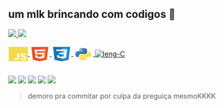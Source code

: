 ## um mlk brincando com codigos 🤠
<!-- github stats --> 
 <div>
  <a href="https://github.com/euyag">
  <img height="180em" src="https://github-readme-stats.vercel.app/api?username=euyag&show_icons=true&theme=tokyonight&include_all_commits=true&count_private=true"/>
  <img height="180em" src="https://github-readme-stats.vercel.app/api/top-langs/?username=euyag&layout=compact&langs_count=7&theme=tokyonight"/>
</div>
<!--iconees das linguagens -->
<div style="display: inline_block"><br>
  <img align="center" alt="leng-Js" height="30" width="40" src="https://raw.githubusercontent.com/devicons/devicon/master/icons/javascript/javascript-plain.svg">
  <img align="center" alt="leng-HTML" height="30" width="40" src="https://raw.githubusercontent.com/devicons/devicon/master/icons/html5/html5-original.svg">
  <img align="center" alt="leng-CSS" height="30" width="40" src="https://raw.githubusercontent.com/devicons/devicon/master/icons/css3/css3-original.svg">
  <img align="center" alt="leng-Python" height="30" width="40" src="https://raw.githubusercontent.com/devicons/devicon/master/icons/python/python-original.svg">
  <img align="center" alt="leng-C" height="30" width="40" src="https://cdn.jsdelivr.net/gh/devicons/devicon/icons/c/c-original.svg">
</div>

  ##
<!--redes sociais -->
<div>
  <a href="https://instagram.com/sejo_apenas" target="_blank"><img src="https://img.shields.io/badge/-Instagram-%23E4405F?style=for-the-badge&logo=instagram&logoColor=white" target="_blank"></a>
  <a href="https://https://twitter.com/youngtr72561280" target="_blank"><img src="https://img.shields.io/badge/Twitter-1DA1F2?style=for-the-badge&logo=twitter&logoColor=white" target="_blank"></a>
  <a href="https://discord.gg/sMeNbXzJXP" target="-blank"><img src="https://img.shields.io/badge/Discord-7289DA?style=for-the-badge&logo=discord&logoColor=white" target="_blank"></a>
  <a href = "sergio.arrudadev@gmail.com"><img src="https://img.shields.io/badge/-Gmail-%23333?style=for-the-badge&logo=gmail&logoColor=white" target="_blank"></a>
  <a href="https://www.linkedin.com/in/sergio-l-a85a39217" target="_blank"><img src="https://img.shields.io/badge/-LinkedIn-%230077B5?style=for-the-badge&logo=linkedin&logoColor=white" target="_blank"></a> 
</div>

 > demoro pra commitar por culpa da preguiça mesmoKKKK

